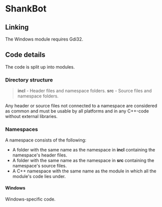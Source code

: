 # ShankBot

## Linking
The Windows module requires Gdi32.


## Code details
The code is split up into modules.

### Directory structure
> **incl** - Header files and namespace folders.
> **src** - Source files and namespace folders.

Any header or source files not connected to a namespace are considered as common and must be usable by all platforms and in any C++-code without external libraries.

### Namespaces
A namespace consists of the following:
* A folder with the same name as the namespace in **incl** containing the namespace's header files.
* A folder with the same name as the namespace in **src** containing the namespace's source files.
* A C++ namespace with the same name as the module in which all the module's code lies under.


#### Windows
Windows-specific code.